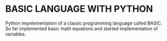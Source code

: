 # BASIC LANGUAGE WITH PYTHON
Python impelementation of a classic programming language called BASIC.
So far implemented basic math equations and started implementation of variables.

